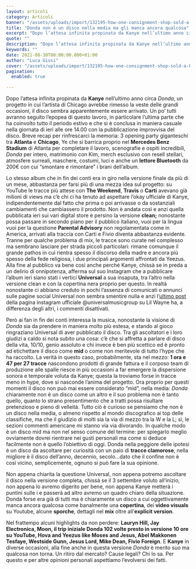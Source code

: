 ```yaml
---
layout: articoli
category: Articoli
banner: "/assets/uploads/import/132195-how-one-consignment-shop-sold-a-kanye-west-donda-vest-for-20000-scaled-1-e1630318016119-1024x1024.jpg"
title: "Donda non è un disco nella media ma gli manca ancora qualcosa"
excerpt: "Dopo l’attesa infinita propinata da Kanye nell’ultimo anno circa Donda, un progetto in cui l’artista di Chicago avrebbe rimesso la veste delle grandi occasioni, il disco sembra apparentemente essere arrivato. Un po’ tutti avranno seguito l’epopea di questo lavoro, in particolare l’ultima parte che ha coinvolto tutto il periodo estivo e che si è conclusa [&hellip"
quote: ""
description: "Dopo l’attesa infinita propinata da Kanye nell’ultimo anno circa Donda, un progetto in cui l’artista di Chicago avrebbe rimesso la veste delle grandi occasioni, il disco sembra apparentemente essere arrivato. Un po’ tutti avranno seguito l’epopea di questo lavoro, in particolare l’ultima parte che ha coinvolto tutto il periodo estivo e che si è conclusa [&hellip"
keywords: ""
date: 2021-08-30T00:00:00.000+01:00
author: "Luca Gissi"
cover: "/assets/uploads/import/132195-how-one-consignment-shop-sold-a-kanye-west-donda-vest-for-20000-scaled-1-e1630318016119-1024x1024.jpg"
pagination:
  enabled: true

---
```


Dopo l’attesa infinita propinata da **Kanye** nell’ultimo anno circa _Donda_, un progetto in cui l’artista di Chicago avrebbe rimesso la veste delle grandi occasioni, il disco sembra apparentemente essere arrivato. Un po’ tutti avranno seguito l’epopea di questo lavoro, in particolare l’ultima parte che ha coinvolto tutto il periodo estivo e che si è conclusa in maniera casuale nella giornata di ieri alle ore 14.00 con la pubblicazione improvvisa del disco. Breve recap per rinfrescarci la memoria: 3 opening party giganteschi tra **Atlanta** e **Chicago**, Ye che si barrica proprio nel **Mercedes Benz Stadium** di Atlanta per completare il lavoro, scenografie e ospiti incredibili, _Donda_ per intero, matrimonio con Kim, merch esclusivo con resell stellari, atmosfere surreali, maschere, costumi, luci e anche un **lettore Bluetooth** da 200€ con cui “smontare e rimontare” i brani dell’album.

Lo stesso album che in fin dei conti era in giro nella versione finale da più di un mese, abbastanza per farsi più di una mezza idea sul progetto: su YouTube le tracce più attese con **The Weekend**, **Travis** o **Carti** avevano già milioni di views ma c’è chi ci ha tenuto ad aspettare l’okay ufficiale di Kanye, indipendentemente dal fatto che prima o poi arrivasse o da sostanziali cambiamenti che cambiassero il prodotto. Non è andata così e anzi quella pubblicata ieri sui vari digital store è persino la versione **clean;** nonostante possa passare in secondo piano per il pubblico italiano, vuoi per la lingua vuoi per la questione **Parental Advisory** non regolamentata come in America, arrivati alla traccia con Carti e Fivio diventa abbastanza evidente. Tranne per qualche problema di mix, le tracce sono curate nel complesso ma sembrano lasciare per strada piccoli particolari: rimane comunque il grande pathos in cui rientra spesso il discorso della madre e ancora più spesso della fede religiosa, i due principali argomenti affrontati da Yeezus. Alla fine al pubblico va bene così anche perché Kanye, chissà se in preda a un delirio di onnipotenza, afferma sul suo Instagram che a pubblicare l’album ieri siano stati i vertici **Universal** a sua insaputa, tra l’altro nella versione clean e con la copertina nera proprio per questo. In realtà nonostante ci abbiano creduto in pochi l’assenza di comunicati o annunci sulle pagine social Universal non sembra smentire nulla e anzi l’[ultimo post](https://www.instagram.com/p/CTKXhwSgziq/?utm%5Fsource=ig%5Fweb%5Fcopy%5Flink) della pagina instagram ufficiale @universalmusicgroup su Lil Wayne ha, a differenza degli altri, i commenti disattivati.

Però ai fan in fin dei conti interessa la musica, nonostante la visione di _Donda_ sia da prendere in maniera molto più estesa, e stando al gioco ringraziano Universal di aver pubblicato il disco. Tra gli ascoltatori e i loro giudizi a caldo si nota subito una cosa: c’è che si affretta a parlare di disco della vita, 10/10, genio assoluto e chi invece è ben più scettico ed è pronto ad etichettare il disco come **mid** o come non meritevole di tutto l’hype che ha raccolto. La verità in questo caso, probabilmente, sta nel mezzo: **1 ora e 47 per 27 tracce** nascondono prodotti di grande fattura e il corposo team di produzione alle spalle riesce in più occasioni a far emergere la dispersione sonora e temporale voluta da Kanye; questa la troviamo forse in tracce meno in hype, dove si nasconde l’anima del progetto. Ora proprio per questi momenti il disco non può mai essere considerato “mid”, nella media: _Donda_ chiaramente non è un disco come un altro e il suo problema non è tanto quello, quanto lo strano presentimento che a tratti possa risultare pretenzioso e pieno di velleità. Tutto ciò è curioso se pensiamo che non è un disco nella media, o almeno rispetto al mondo discografico ai top delle classifiche, ma che il giudizio di molti sia la via di mezzo tra la W e la L; sì, le sezioni commenti americane mi stanno via via divorando. In qualche modo è un disco mid ma non nel senso comune del termine: per spiegarlo meglio ovviamente dovrei rientrare nei gusti personali ma come si deduce facilmente non è quello l’obiettivo di oggi. Donda nella peggiore delle ipotesi è un disco da ascoltare per curiosità con un paio di **tracce clamorose**, nella migliore è il disco dell’anno, decennio, secolo…dato che il confine non è così vicino, semplicemente, ognuno si può fare la sua opinione.

Non appena chiarita la questione Universal, non appena potremo ascoltare il disco nella versione completa, chissà se il 3 settembre voluto all’inizio, non appena lo avremo digerito per bene, non appena Kanye metterà i puntini sulle i e passerà ad altro avremo un quadro chiaro della situazione. Donda forse era già di tutti ma è chiaramente un disco a cui oggettivamente manca ancora qualcosa come banalmente una **copertina**, dei **video visuals** su Youtube, alcune **sporche**, dettagli nel **mix** oltre all’**explicit version**.

Nel frattempo alcuni highlights da non perdere: **Lauryn Hill, Jay Electronica, Moon, il trip iniziale Donda 102 volte presto in versione 10 ore su YouTube, Hova and Yeezus like Moses and Jesus, Abel Makkonen Tesfaye, Westside Gunn, Jesus Lord, Mike Dean, Fivio Foreign**. E **Kanye** in diverse occasioni, alla fine anche in questa versione _Donda_ è merito suo ma qualcosa non torna. Un ritiro dal mercato? Cause legali? Chi lo sa. Per questo e per altre opinioni personali aspettiamo l’evolversi dei fatti.